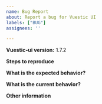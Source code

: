 ```yaml
---
name: Bug Report
about: Report a bug for Vuestic UI
labels: ["BUG"]
assignees: ''

---
```


**Vuestic-ui version:** 1.7.2

**Steps to reproduce**

**What is the expected behavior?**

**What is the current behavior?**

**Other information**
